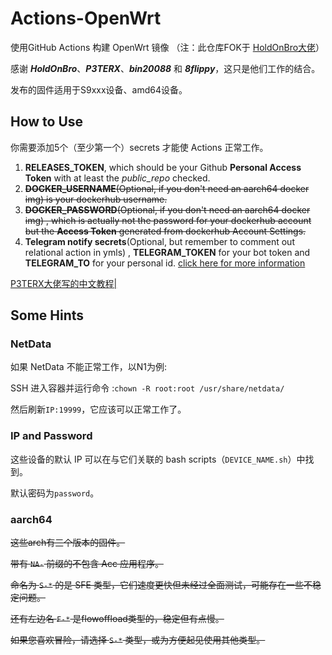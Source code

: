# Actions-OpenWrt

使用GitHub Actions 构建 OpenWrt 镜像 （注：此仓库FOK于 [HoldOnBro大佬](https://github.com/HoldOnBro/Actions-OpenWrt)）

感谢 ***HoldOnBro***、***P3TERX***、***bin20088*** 和 ***8flippy***，这只是他们工作的结合。

发布的固件适用于S9xxx设备、amd64设备。

## How to Use
你需要添加5个（至少第一个）secrets 才能使 Actions 正常工作。

1. **RELEASES_TOKEN**, which should be your Github **Personal Access Token** with at least the *public_repo* checked.
2. ~~**DOCKER_USERNAME**(Optional, if you don't need an aarch64 docker img) is your dockerhub username.~~
3. ~~**DOCKER_PASSWORD**(Optional, if you don't need an aarch64 docker img) , which is actually not the password for your dockerhub account but the **Access Token** generated from dockerhub Account Settings.~~
4. **Telegram notify secrets**(Optional, but remember to comment out relational action in ymls) , **TELEGRAM_TOKEN** for your bot token and **TELEGRAM_TO** for your personal id. [click here for more information](https://github.com/marketplace/actions/telegram-notify)

[P3TERX大佬写的中文教程|](https://p3terx.com/archives/build-openwrt-with-github-actions.html)


## Some Hints

### NetData
  如果 NetData 不能正常工作，以N1为例:

  SSH 进入容器并运行命令 :``chown -R root:root /usr/share/netdata/``

  然后刷新``IP:19999``，它应该可以正常工作了。
  
### IP and Password
  这些设备的默认 IP 可以在与它们关联的 bash scripts（``DEVICE_NAME.sh``）中找到。
  
  默认密码为``password``。
  
### aarch64
~~这些arch有三个版本的固件。~~
  
~~带有 ``NA-`` 前缀的不包含 Acc 应用程序。~~
  
~~命名为 ``S-*`` 的是 SFE 类型，它们速度更快但未经过全面测试，可能存在一些不稳定问题。~~
  
~~还有左边名 ``F-*`` 是flowoffload类型的，稳定但有点慢。~~
  
~~如果您喜欢冒险，请选择 ``S-*`` 类型，或为方便起见使用其他类型。~~